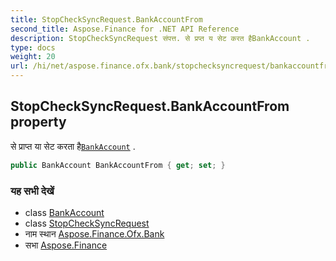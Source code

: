 ```yaml
---
title: StopCheckSyncRequest.BankAccountFrom
second_title: Aspose.Finance for .NET API Reference
description: StopCheckSyncRequest संपत्त. से प्रप्त य सेट करत हैBankAccount .
type: docs
weight: 20
url: /hi/net/aspose.finance.ofx.bank/stopchecksyncrequest/bankaccountfrom/
---
```

## StopCheckSyncRequest.BankAccountFrom property

से प्राप्त या सेट करता है[`BankAccount`](../../../aspose.finance.ofx/bankaccount/) .

```csharp
public BankAccount BankAccountFrom { get; set; }
```

### यह सभी देखें

* class [BankAccount](../../../aspose.finance.ofx/bankaccount/)
* class [StopCheckSyncRequest](../)
* नाम स्थान [Aspose.Finance.Ofx.Bank](../../stopchecksyncrequest/)
* सभा [Aspose.Finance](../../../)


